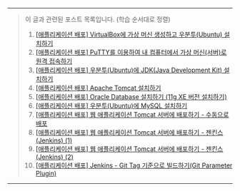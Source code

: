 ___
> 이 글과 관련된 포스트 목록입니다. (학습 순서대로 정렬)
> 1. [[애플리케이션 배포] VirtualBox에 가상 머신 생성하고 우분투(Ubuntu) 설치하기](https://blog.tophoon.com/2018/03/10/setup-ubuntu-to-virtualbox.html)
> 2. [[애플리케이션 배포] PuTTY를 이용하여 내 컴퓨터에서 가상 머신(서버)로 원격 접속하기](https://blog.tophoon.com/2018/03/11/connecting-local-remote-using-putty.html)
> 3. [[애플리케이션 배포] 우분투(Ubuntu)에 JDK(Java Development Kit) 설치하기](https://blog.tophoon.com/2018/03/12/setup-jdk-to-ubuntu.html)
> 4. [[애플리케이션 배포] Apache Tomcat 설치하기](https://blog.tophoon.com/2018/03/13/setup-tomcat-to-ubuntu.html)
> 5. [[애플리케이션 배포] Oracle Database 설치하기 (11g XE 버전 설치하기)](https://blog.tophoon.com/2018/03/14/setup-oracle-to-ubuntu.html)
> 6. [[애플리케이션 배포] 우분투(Ubuntu)에 MySQL 설치하기](https://blog.tophoon.com/2018/03/20/setup-mysql-to-ubuntu.html)
> 7. [[애플리케이션 배포] 웹 애플리케이션 Tomcat 서버에 배포하기 - 수동으로 배포](https://blog.tophoon.com/2018/03/21/deploy-war-to-tomcat-manually.html)
> 8. [[애플리케이션 배포] 웹 애플리케이션 Tomcat 서버에 배포하기 - 젠킨스(Jenkins) (1)](https://blog.tophoon.com/2018/03/22/deploy-war-to-tomcat-jenkins.html)
> 9. [[애플리케이션 배포] 웹 애플리케이션 Tomcat 서버에 배포하기 - 젠킨스(Jenkins) (2)](https://blog.tophoon.com/2018/03/23/deploy-war-to-tomcat-jenkins.html)
> 10. [[애플리케이션 배포] Jenkins - Git Tag 기준으로 빌드하기(Git Parameter Plugin)](https://blog.tophoon.com/2018/03/24/setup-git-parameter-plugin-to-jenkins.html)
___
